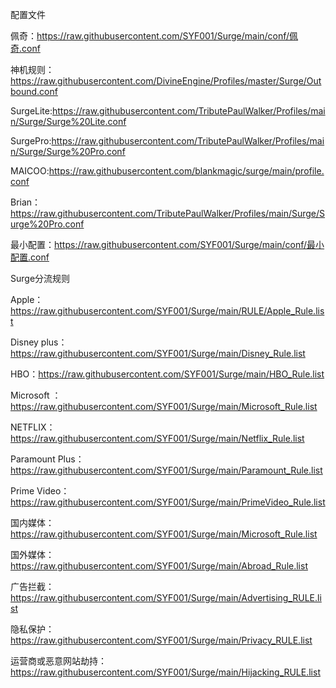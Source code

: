 配置文件

佩奇：https://raw.githubusercontent.com/SYF001/Surge/main/conf/佩奇.conf

神机规则：https://raw.githubusercontent.com/DivineEngine/Profiles/master/Surge/Outbound.conf

SurgeLite:https://raw.githubusercontent.com/TributePaulWalker/Profiles/main/Surge/Surge%20Lite.conf

SurgePro:https://raw.githubusercontent.com/TributePaulWalker/Profiles/main/Surge/Surge%20Pro.conf

MAICOO:https://raw.githubusercontent.com/blankmagic/surge/main/profile.conf

Brian：https://raw.githubusercontent.com/TributePaulWalker/Profiles/main/Surge/Surge%20Pro.conf

最小配置：https://raw.githubusercontent.com/SYF001/Surge/main/conf/最小配置.conf

Surge分流规则

Apple：https://raw.githubusercontent.com/SYF001/Surge/main/RULE/Apple_Rule.list

Disney plus：https://raw.githubusercontent.com/SYF001/Surge/main/Disney_Rule.list

HBO：https://raw.githubusercontent.com/SYF001/Surge/main/HBO_Rule.list

Microsoft ：https://raw.githubusercontent.com/SYF001/Surge/main/Microsoft_Rule.list

NETFLIX：https://raw.githubusercontent.com/SYF001/Surge/main/Netflix_Rule.list

Paramount Plus：https://raw.githubusercontent.com/SYF001/Surge/main/Paramount_Rule.list

Prime Video：https://raw.githubusercontent.com/SYF001/Surge/main/PrimeVideo_Rule.list

国内媒体：https://raw.githubusercontent.com/SYF001/Surge/main/Microsoft_Rule.list

国外媒体：https://raw.githubusercontent.com/SYF001/Surge/main/Abroad_Rule.list

广告拦截：https://raw.githubusercontent.com/SYF001/Surge/main/Advertising_RULE.list

隐私保护：https://raw.githubusercontent.com/SYF001/Surge/main/Privacy_RULE.list

运营商或恶意网站劫持：https://raw.githubusercontent.com/SYF001/Surge/main/Hijacking_RULE.list


